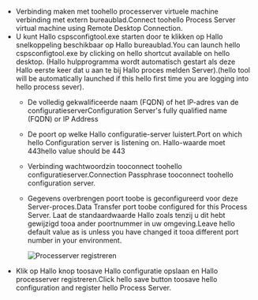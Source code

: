 * <span data-ttu-id="14def-101">Verbinding maken met toohello processerver virtuele machine verbinding met extern bureaublad.</span><span class="sxs-lookup"><span data-stu-id="14def-101">Connect toohello Process Server virtual machine using Remote Desktop Connection.</span></span>
* <span data-ttu-id="14def-102">U kunt Hallo cspsconfigtool.exe starten door te klikken op Hallo snelkoppeling beschikbaar op Hallo bureaublad.</span><span class="sxs-lookup"><span data-stu-id="14def-102">You can launch hello cspsconfigtool.exe by clicking on hello shortcut available on hello desktop.</span></span> <span data-ttu-id="14def-103">(Hallo hulpprogramma wordt automatisch gestart als deze Hallo eerste keer dat u aan te bij Hallo proces melden Server).</span><span class="sxs-lookup"><span data-stu-id="14def-103">(hello tool will be automatically launched if this hello first time you are logging into hello process sever).</span></span>
  - <span data-ttu-id="14def-104">De volledig gekwalificeerde naam (FQDN) of het IP-adres van de configuratieserver</span><span class="sxs-lookup"><span data-stu-id="14def-104">Configuration Server's fully qualified name (FQDN) or IP Address</span></span>
  - <span data-ttu-id="14def-105">De poort op welke Hallo configuratie-server luistert.</span><span class="sxs-lookup"><span data-stu-id="14def-105">Port on which hello Configuration server is listening on.</span></span> <span data-ttu-id="14def-106">Hallo-waarde moet 443</span><span class="sxs-lookup"><span data-stu-id="14def-106">hello value should be 443</span></span>
  - <span data-ttu-id="14def-107">Verbinding wachtwoordzin tooconnect toohello configuratieserver.</span><span class="sxs-lookup"><span data-stu-id="14def-107">Connection Passphrase tooconnect toohello configuration server.</span></span>
  - <span data-ttu-id="14def-108">Gegevens overbrengen poort toobe is geconfigureerd voor deze Server-proces.</span><span class="sxs-lookup"><span data-stu-id="14def-108">Data Transfer port toobe configured for this Process Server.</span></span> <span data-ttu-id="14def-109">Laat de standaardwaarde Hallo zoals tenzij u dit hebt gewijzigd tooa ander poortnummer in uw omgeving.</span><span class="sxs-lookup"><span data-stu-id="14def-109">Leave hello default value as is unless you have changed it tooa different port number in your environment.</span></span>

    ![Processerver registreren](./media/site-recovery-vmware-register-process-server/register-ps.png)
* <span data-ttu-id="14def-111">Klik op Hallo knop toosave Hallo configuratie opslaan en Hallo processerver registreren.</span><span class="sxs-lookup"><span data-stu-id="14def-111">Click hello save button toosave hello configuration and register hello Process Server.</span></span>

